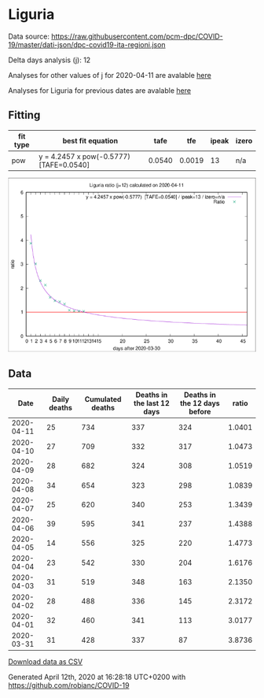 # Liguria

Data source: https://raw.githubusercontent.com/pcm-dpc/COVID-19/master/dati-json/dpc-covid19-ita-regioni.json

Delta days analysis (j): 12

Analyses for other values of j for 2020-04-11 are avalable [here](../README.md)

Analyses for Liguria for previous dates are avalable [here](../../README.md)

## Fitting 
|fit type|best fit equation|tafe|tfe|ipeak|izero|
|-------|-----|--------|------|---|---|
|pow|y = 4.2457 x pow(-0.5777)  [TAFE=0.0540]|0.0540|0.0019|13|n/a|

![Plot](COVID-19_liguria_j12_2020-04-11.png)

## Data
|Date|Daily deaths|Cumulated deaths|Deaths in the last 12 days|Deaths in the 12 days before|ratio|
|----|----------|-----------|-------|--------------------|-----|
|2020-04-11|25|734|337|324|1.0401|
|2020-04-10|27|709|332|317|1.0473|
|2020-04-09|28|682|324|308|1.0519|
|2020-04-08|34|654|323|298|1.0839|
|2020-04-07|25|620|340|253|1.3439|
|2020-04-06|39|595|341|237|1.4388|
|2020-04-05|14|556|325|220|1.4773|
|2020-04-04|23|542|330|204|1.6176|
|2020-04-03|31|519|348|163|2.1350|
|2020-04-02|28|488|336|145|2.3172|
|2020-04-01|32|460|341|113|3.0177|
|2020-03-31|31|428|337|87|3.8736|

[Download data as CSV](COVID-19_liguria_j12_2020-04-11.csv)

Generated April 12th, 2020 at 16:28:18 UTC+0200 with https://github.com/robianc/COVID-19
